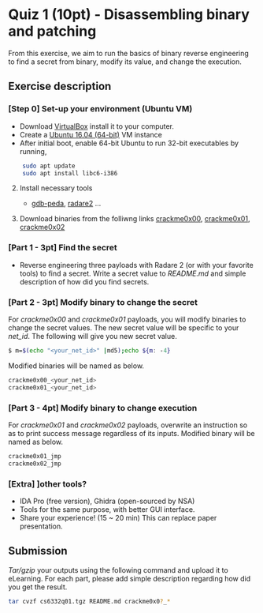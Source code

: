 # Quiz 1 (10pt) - Disassembling binary and patching

From this exercise, we aim to run the basics of binary reverse engineering to find a secret from binary, modify its value, and change the execution.

## Exercise description

### [Step 0] Set-up your environment (Ubuntu VM)

* Download [VirtualBox](https://www.virtualbox.org/wiki/Downloads) install it to your computer.
* Create a [Ubuntu 16.04 (64-bit)](http://releases.ubuntu.com/16.04/) VM instance
* After initial boot, enable 64-bit Ubuntu to run 32-bit executables by running,
```bash
    sudo apt update
    sudo apt install libc6-i386
```

2. Install necessary tools
    * [gdb-peda](https://github.com/longld/peda), [radare2](https://github.com/radare/radare2) ...

3. Download binaries from the folliwng links
    [crackme0x00](http://www.syssec.org/crackmes/crackme0x00), [crackme0x01](http://www.syssec.org/crackmes/crackme0x01), [crackme0x02](http://www.syssec.org/crackmes/crackme0x02)

### [Part 1 - 3pt] Find the secret

* Reverse engineering three payloads with Radare 2 (or with your favorite tools) to find a secret. Write a secret value to *README.md* and simple description of how did you find secrets.

### [Part 2 - 3pt] Modify binary to change the secret

For *crackme0x00* and *crackme0x01* payloads, you will modify binaries to change the secret values. The new secret value will be specific to your *net_id*. The following will give you new secret value. 

```bash
$ m=$(echo "<your_net_id>" |md5);echo ${m: -4}
```

Modified binaries will be named as below. 

```bash
crackme0x00_<your_net_id>
crackme0x01_<your_net_id>
```

### [Part 3 - 4pt] Modify binary to change execution

For *crackme0x01* and *crackme0x02* payloads, overwrite an instruction so as to print success message regardless of its inputs. Modified binary will be named as below.

```bash
crackme0x01_jmp
crackme0x02_jmp
```

### [Extra] ]other tools?

* IDA Pro (free version), Ghidra (open-sourced by NSA)
* Tools for the same purpose, with better GUI interface.
* Share your experience! (15 ~ 20 min) This can replace paper presentation.

## Submission

*Tar/gzip* your outputs using the following command and upload it to eLearning. For each part, please add simple description regarding how did you get the result.

```sh
tar cvzf cs6332q01.tgz README.md crackme0x0?_* 
```